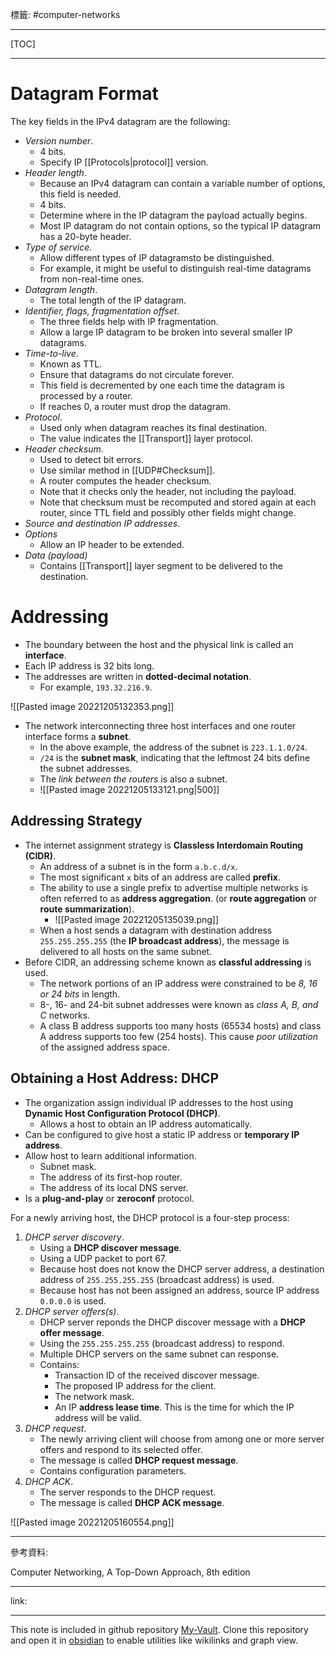 標籤: #computer-networks 

---

[TOC]

---

# Datagram Format

The key fields in the IPv4 datagram are the following:

- *Version number*.
	- 4 bits.
	- Specify IP [[Protocols|protocol]] version.
- *Header length*.
	- Because an IPv4 datagram can contain a variable number of options, this field is needed.
	- 4 bits.
	- Determine where in the IP datagram the payload actually begins.
	- Most IP datagram do not contain options, so the typical IP datagram has a 20-byte header.
- *Type of service*.
	- Allow different types of IP datagramsto be distinguished.
	- For example, it might be useful to distinguish real-time datagrams from non-real-time ones.
- *Datagram length*.
	- The total length of the IP datagram.
- *Identifier, flags, fragmentation offset*.
	- The three fields help with IP fragmentation.
	- Allow a large IP datagram to be broken into several smaller IP datagrams.
- *Time-to-live*.
	- Known as TTL.
	- Ensure that datagrams do not circulate forever.
	- This field is decremented by one each time the datagram is processed by a router.
	- If reaches 0, a router must drop the datagram.
- *Protocol*.
	- Used only when datagram reaches its final destination.
	- The value indicates the [[Transport]] layer protocol.
- *Header checksum*.
	- Used to detect bit errors. 
	- Use similar method in [[UDP#Checksum]].
	- A router computes the header checksum.
	- Note that it checks only the header, not including the payload.
	- Note that checksum must be recomputed and stored again at each router, since TTL field and possibly other fields might change.
- *Source and destination IP addresses*.
- *Options*
	- Allow an IP header to be extended.
- *Data (payload)*
	- Contains [[Transport]] layer segment to be delivered to the destination.

# Addressing

- The boundary between the host and the physical link is called an **interface**.
- Each IP address is 32 bits long.
- The addresses are written in **dotted-decimal notation**.
	- For example, `193.32.216.9`.

![[Pasted image 20221205132353.png]]

- The network interconnecting three host interfaces and one router interface forms a **subnet**.
	- In the above example, the address of the subnet is `223.1.1.0/24`.
	- `/24` is the **subnet mask**, indicating that the leftmost 24 bits define the subnet addresses.
	- The *link between the routers* is also a subnet.
	- ![[Pasted image 20221205133121.png|500]]

## Addressing Strategy

- The internet assignment strategy is **Classless Interdomain Routing (CIDR)**.
	- An address of a subnet is in the form `a.b.c.d/x`.
	- The most significant `x` bits of an address are called **prefix**.
	- The ability to use a single prefix to advertise multiple networks is often referred to as **address aggregation**. (or **route aggregation** or **route summarization**).
		- ![[Pasted image 20221205135039.png]]
	- When a host sends a datagram with destination address `255.255.255.255` (the **IP broadcast address**), the message is delivered to all hosts on the same subnet.
- Before CIDR, an addressing scheme known as **classful addressing** is used.
	- The network portions of an IP address were constrained to be *8, 16 or 24 bits* in length.
	- 8-, 16- and 24-bit subnet addresses were known as *class A, B, and C* networks.
	- A class B address supports too many hosts (65534 hosts) and class A address supports too few (254 hosts). This cause *poor utilization* of the assigned address space.

## Obtaining a Host Address: DHCP

- The organization assign individual IP addresses to the host using **Dynamic Host Configuration Protocol (DHCP)**.
	- Allows a host to obtain an IP address automatically.
- Can be configured to give host a static IP address or **temporary IP address**.
- Allow host to learn additional information.
	- Subnet mask.
	- The address of its first-hop router.
	- The address of its local DNS server.
- Is a **plug-and-play** or **zeroconf** protocol.

For a newly arriving host, the DHCP protocol is a four-step process:

1. *DHCP server discovery*.
	- Using a **DHCP discover message**.
	- Using a UDP packet to port 67.
	- Because host does not know the DHCP server address, a destination address of `255.255.255.255` (broadcast address) is used.
	- Because host has not been assigned an address, source IP address `0.0.0.0` is used.
2. *DHCP server offers(s)*.
	- DHCP server reponds the DHCP discover message with a **DHCP offer message**.
	- Using the `255.255.255.255` (broadcast address) to respond.
	- Multiple DHCP servers on the same subnet can response.
	- Contains:
		- Transaction ID of the received discover message.
		- The proposed IP address for the client.
		- The network mask.
		- An IP **address lease time**. This is the time for which the IP address will be valid.
3. *DHCP request*.
	- The newly arriving client will choose from among one or more server offers and respond to its selected offer.
	- The message is called **DHCP request message**.
	- Contains configuration parameters.
4. *DHCP ACK*.
	- The server responds to the DHCP request.
	- The message is called **DHCP ACK message**.

![[Pasted image 20221205160554.png]]

---

參考資料:

Computer Networking, A Top-Down Approach, 8th edition

---

link:


---

This note is included in github repository [My-Vault](https://github.com/LittleD3092/My-Vault.git). Clone this repository and open it in [obsidian](https://obsidian.md/) to enable utilities like wikilinks and graph view.
